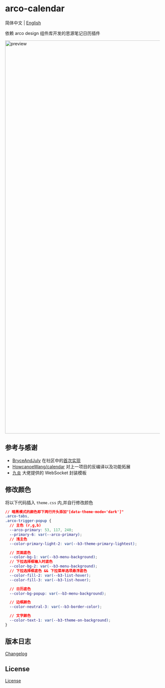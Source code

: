 # arco-calendar

简体中文 \| [English](README_en_US.md)

依赖 arco design 组件库开发的思源笔记日历插件

<img width="1280" alt="preview" src="https://github.com/svchord/siyuan-arco-calendar/assets/61345763/6bdf09a9-b5a1-48f7-b499-340d44397787">

## 参考与感谢

- [BryceAndJuly](https://github.com/BryceAndJuly) 在社区中的[首次实现](https://ld246.com/article/1662969146166)
- [HowcanoeWang/calendar](https://github.com/HowcanoeWang/calendar) 对上一项目的反编译以及功能拓展
- [九炎](https://github.com/leolee9086) 大佬提供的 WebSocket 封装模板

## 修改颜色

将以下代码插入 `theme.css` 内,并自行修改颜色

```css
// 暗黑模式的颜色即下两行开头添加"[data-theme-mode='dark']"
.arco-tabs,
.arco-trigger-popup {
  // 主色 (r,g,b)
  --arco-primary: 53, 117, 240;
  --primary-6: var(--arco-primary);
  // 浅主色
  --color-primary-light-2: var(--b3-theme-primary-lightest);

  // 页面底色
  --color-bg-1: var(--b3-menu-background);
  // 下拉选择框输入时底色
  --color-bg-2: var(--b3-menu-background);
  // 下拉选择框底色 && 下拉菜单选项悬浮底色
  --color-fill-2: var(--b3-list-hover);
  --color-fill-3: var(--b3-list-hover);

  // 日历底色
  --color-bg-popup: var(--b3-menu-background);

  // 边框颜色
  --color-neutral-3: var(--b3-border-color);

  // 文字颜色
  --color-text-1: var(--b3-theme-on-background);
}
```

## 版本日志

[Changelog](./CHANGELOG.md)

## License

[License](./LICENSE)